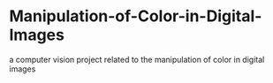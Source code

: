 # Manipulation-of-Color-in-Digital-Images
a computer vision project related to the manipulation of color in digital images
